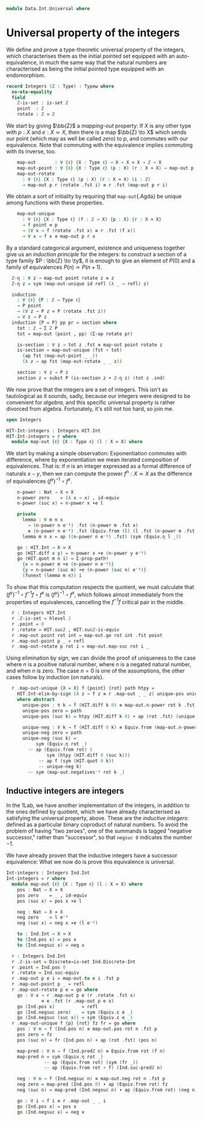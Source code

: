 <!--
```agda
open import 1Lab.Prelude

open import Data.Int hiding (pos ; neg)

import Data.Int.Base as Ind
import Data.Int.HIT as HIT
```
-->

```agda
module Data.Int.Universal where
```

# Universal property of the integers

We define and prove a type-theoretic universal property of the integers,
which characterises them as the initial pointed set equipped with an
auto-equivalence, in much the same way that the natural numbers are
characterised as being the initial pointed type equipped with an
endomorphism.

```agda
record Integers (ℤ : Type) : Typeω where
  no-eta-equality
  field
    ℤ-is-set : is-set ℤ
    point  : ℤ
    rotate : ℤ ≃ ℤ
```

We start by giving $\bb{Z}$ a _mapping-out_ property: If $X$ is any
other type with $p : X$ and $e : X \simeq X$, then there is a map
$\bb{Z} \to X$ which sends our point (which may as well be called
_zero_) to $p$, and commutes with our equivalence. Note that commuting
with the equivalence implies commuting with its inverse, too.

```agda
    map-out       : ∀ {ℓ} {X : Type ℓ} → X → X ≃ X → ℤ → X
    map-out-point : ∀ {ℓ} {X : Type ℓ} (p : X) (r : X ≃ X) → map-out p r point ≡ p
    map-out-rotate
      : ∀ {ℓ} {X : Type ℓ} (p : X) (r : X ≃ X) (i : ℤ)
      → map-out p r (rotate .fst i) ≡ r .fst (map-out p r i)
```

We obtain a sort of initiality by requiring that `map-out`{.Agda} be
unique among functions with these properties.

```agda
    map-out-unique
      : ∀ {ℓ} {X : Type ℓ} (f : ℤ → X) {p : X} {r : X ≃ X}
      → f point ≡ p
      → (∀ x → f (rotate .fst x) ≡ r .fst (f x))
      → ∀ x → f x ≡ map-out p r x
```

By a standard categorical argument, existence and uniqueness together give us an
*induction principle* for the integers: to construct a section of a type family
$P : \bb{Z} \to \ty$, it is enough to give an element of $P(0)$ and a family of
equivalences $P(n) \simeq P(n + 1)$.

```agda
  ℤ-η : ∀ z → map-out point rotate z ≡ z
  ℤ-η z = sym (map-out-unique id refl (λ _ → refl) z)

  induction
    : ∀ {ℓ} {P : ℤ → Type ℓ}
    → P point
    → (∀ z → P z ≃ P (rotate .fst z))
    → ∀ z → P z
  induction {P = P} pp pr = section where
    tot : ℤ → Σ ℤ P
    tot = map-out (point , pp) (Σ-ap rotate pr)

    is-section : ∀ z → tot z .fst ≡ map-out point rotate z
    is-section = map-out-unique (fst ∘ tot)
      (ap fst (map-out-point _ _))
      (λ z → ap fst (map-out-rotate _ _ z))

    section : ∀ z → P z
    section z = subst P (is-section z ∙ ℤ-η z) (tot z .snd)
```

<!--
```agda
  map-out-rotate-inv
    : ∀ {ℓ} {X : Type ℓ} (p : X) (r : X ≃ X) (i : ℤ)
    → map-out p r (Equiv.from rotate i)
    ≡ Equiv.from r (map-out p r i)
  map-out-rotate-inv p r i =
      sym (Equiv.η r _)
    ·· ap (Equiv.from r) (sym (map-out-rotate p r _))
    ·· ap (Equiv.from r ∘ map-out p r) (Equiv.ε rotate i)
```
-->

We now prove that the integers are a set of integers. This isn't as
tautological as it sounds, sadly, because our integers were designed to
be convenient for _algebra_, and this specific universal property is
rather divorced from algebra. Fortunately, it's still not too hard, so
join me.

```agda
open Integers

HIT-Int-integers : Integers HIT.Int
HIT-Int-integers = r where
  module map-out {ℓ} {X : Type ℓ} (l : X ≃ X) where
```

We start by making a simple observation: Exponentiation commutes with
difference, where by exponentiation we mean iterated composition of
equivalences. That is: if $n$ is an integer expressed as a formal
difference of naturals $x - y$, then we can compute the power $f^n : X
\simeq X$ as the difference of equivalences $(f^y)^{-1} \circ f^x$.

```agda
    n-power : Nat → X ≃ X
    n-power zero    = (λ x → x) , id-equiv
    n-power (suc x) = n-power x ∙e l

    private
      lemma : ∀ m n x
        → (n-power n e⁻¹) .fst (n-power m .fst x)
        ≡ (n-power n e⁻¹) .fst (Equiv.from (l) (l .fst (n-power m .fst x)))
      lemma m n x = ap ((n-power n e⁻¹) .fst) (sym (Equiv.η l _))

    go : HIT.Int → X ≃ X
    go (HIT.diff x y) = n-power x ∙e (n-power y e⁻¹)
    go (HIT.quot m n i) = Σ-prop-path!
      {x = n-power m ∙e (n-power n e⁻¹)}
      {y = n-power (suc m) ∙e (n-power (suc n) e⁻¹)}
      (funext (lemma m n)) i
```

To show that this computation respects the quotient, we must calculate
that $(f^y)^{-1} \circ f^{-1}f \circ f^x$ is $(f^y)^{-1} \circ f^x$,
which follows almost immediately from the properties of equivalences,
cancelling the $f^{-1}f$ critical pair in the middle.

<!--
```agda
    negatives   : ∀ k x → Equiv.from (n-power k) (l .fst x) ≡ l .fst (Equiv.from (n-power k) x)
    negatives⁻¹ : ∀ k x → Equiv.from (n-power k) (Equiv.from l x) ≡ Equiv.from l (Equiv.from (n-power k) x)

    negatives zero x = refl
    negatives (suc k) x =
        ap (Equiv.from (n-power k)) (Equiv.η l x)
      ∙ sym (ap (l .fst) (negatives⁻¹ k x) ∙ Equiv.ε l _)

    negatives⁻¹ zero x = refl
    negatives⁻¹ (suc k) x = negatives⁻¹ k _

    abstract
      map-suc : ∀ i x → go (HIT.sucℤ i) .fst x ≡ l .fst (go i .fst x)
      map-suc = HIT.Int-elim-by-sign
        (λ i → ∀ x → go (HIT.sucℤ i) .fst x ≡ l .fst (go i .fst x))
        (λ _ _ → refl)
        negatives
        (λ _ → refl)
```
-->

```agda
  r : Integers HIT.Int
  r .ℤ-is-set = hlevel 2
  r .point = 0
  r .rotate = HIT.sucℤ , HIT.sucℤ-is-equiv
  r .map-out point rot int = map-out.go rot int .fst point
  r .map-out-point p _ = refl
  r .map-out-rotate p rot i = map-out.map-suc rot i _
```

Using elimination by _sign_, we can divide the proof of uniqueness to
the case where $n$ is a positive natural number, where $n$ is a negated
natural number, and when $n$ is zero. The case $n = 0$ is one of the
assumptions, the other cases follow by induction (on naturals).

```agda
  r .map-out-unique {X = X} f {point} {rot} path htpy =
    HIT.Int-elim-by-sign (λ z → f z ≡ r .map-out _ _ z) unique-pos unique-neg path
    where abstract
      unique-pos : ∀ k → f (HIT.diff k 0) ≡ map-out.n-power rot k .fst point
      unique-pos zero = path
      unique-pos (suc k) = htpy (HIT.diff k 0) ∙ ap (rot .fst) (unique-pos k)

      unique-neg : ∀ k → f (HIT.diff 0 k) ≡ Equiv.from (map-out.n-power rot k) point
      unique-neg zero = path
      unique-neg (suc k) =
           sym (Equiv.η rot _)
        ·· ap (Equiv.from rot) (
               sym (htpy (HIT.diff 0 (suc k)))
            ·· ap f (sym (HIT.quot 0 k))
            ·· unique-neg k)
        ·· sym (map-out.negatives⁻¹ rot k _)
```

## Inductive integers are integers

In the 1Lab, we have another implementation of the integers, in addition
to the ones defined by quotient, which we have already characterised as
satisfying the universal property, above. These are the _inductive
integers_: defined as a particular binary coproduct of natural numbers.
To avoid the problem of having "two zeroes", one of the summands is
tagged "negative successor," rather than "successor", so that `negsuc 0`
indicates the number $-1$.

We have already proven that the inductive integers have a successor
equivalence: What we now do is prove this equivalence is universal.

```agda
Int-integers : Integers Ind.Int
Int-integers = r where
  module map-out {ℓ} {X : Type ℓ} (l : X ≃ X) where
    pos : Nat → X ≃ X
    pos zero    = _ , id-equiv
    pos (suc x) = pos x ∙e l

    neg : Nat → X ≃ X
    neg zero    = l e⁻¹
    neg (suc x) = neg x ∙e (l e⁻¹)

    to : Ind.Int → X ≃ X
    to (Ind.pos x) = pos x
    to (Ind.negsuc x) = neg x

  r : Integers Ind.Int
  r .ℤ-is-set = Discrete→is-set Ind.Discrete-Int
  r .point = Ind.pos 0
  r .rotate = Ind.suc-equiv
  r .map-out p e i = map-out.to e i .fst p
  r .map-out-point p _ = refl
  r .map-out-rotate p e = go where
    go : ∀ x → r .map-out p e (r .rotate .fst x)
             ≡ e .fst (r .map-out p e x)
    go (Ind.pos x)          = refl
    go (Ind.negsuc zero)    = sym (Equiv.ε e _)
    go (Ind.negsuc (suc x)) = sym (Equiv.ε e _)
  r .map-out-unique f {p} {rot} fz fr = go where
    pos : ∀ n → f (Ind.pos n) ≡ map-out.pos rot n .fst p
    pos zero = fz
    pos (suc n) = fr (Ind.pos n) ∙ ap (rot .fst) (pos n)

    map-pred : ∀ n → f (Ind.predℤ n) ≡ Equiv.from rot (f n)
    map-pred n = sym (Equiv.η rot _)
              ·· ap (Equiv.from rot) (sym (fr _))
              ·· ap (Equiv.from rot ∘ f) (Ind.suc-predℤ n)

    neg : ∀ n → f (Ind.negsuc n) ≡ map-out.neg rot n .fst p
    neg zero = map-pred (Ind.pos 0) ∙ ap (Equiv.from rot) fz
    neg (suc n) = map-pred (Ind.negsuc n) ∙ ap (Equiv.from rot) (neg n)

    go : ∀ i → f i ≡ r .map-out _ _ i
    go (Ind.pos x) = pos x
    go (Ind.negsuc x) = neg x
```
